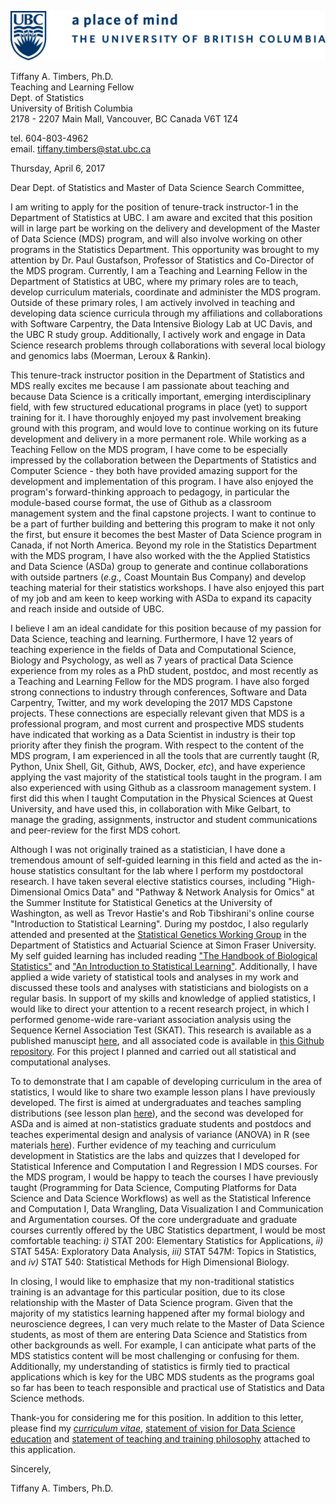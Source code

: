![alt tag](img/ubc_letterhead.png)

Tiffany A. Timbers, Ph.D. </br>
Teaching and Learning Fellow </br>
Dept. of Statistics </br>
University of British Columbia </br>
2178 - 2207 Main Mall, Vancouver, BC Canada V6T 1Z4 </br>

tel. 604-803-4962 </br>
email. [tiffany.timbers@stat.ubc.ca](mailto:tiffany.timbers@stat.ubc.ca)</br>


Thursday, April 6, 2017

Dear Dept. of Statistics and Master of Data Science Search Committee,

I am writing to apply for the position of tenure-track instructor-1 in the Department of Statistics at UBC. I am aware and excited that this position will in large part be working on the delivery and development of the Master of Data Science (MDS) program, and will also involve working on other programs in the Statistics Department. This opportunity was brought to my attention by Dr. Paul Gustafson, Professor of Statistics and Co-Director of the MDS program. Currently, I am a Teaching and Learning Fellow in the Department of Statistics at UBC, where my primary roles are to teach, develop curriculum materials, coordinate and administer the MDS program. Outside of these primary roles, I am actively involved in teaching and developing data science curricula through my affiliations and collaborations with Software Carpentry, the Data Intensive Biology Lab at UC Davis, and the UBC R study group. Additionally, I actively work and engage in Data Science research problems through collaborations with several local biology and genomics labs (Moerman, Leroux & Rankin).

This tenure-track instructor position in the Department of Statistics and MDS really excites me because I am passionate about teaching and because Data Science is a critically important, emerging interdisciplinary field, with few structured educational programs in place (yet) to support training for it. I have thoroughly enjoyed my past involvement breaking ground with this program, and would love to continue working on its future development and delivery in a more permanent role. While working as a Teaching Fellow on the MDS program, I have come to be especially impressed by the collaboration between the Departments of Statistics and Computer Science - they both have provided amazing support for the development and implementation of this program. I have also enjoyed the program's forward-thinking approach to pedagogy, in particular the module-based course format, the use of Github as a classroom management system and the final capstone projects. I want to continue to be a part of further building and bettering this program to make it not only the first, but ensure it becomes the best Master of Data Science program in Canada, if not North America. Beyond my role in the Statistics Department with the MDS program, I have also worked with the the Applied Statistics and Data Science (ASDa) group to generate and continue collaborations with outside partners (*e.g.,* Coast Mountain Bus Company) and develop teaching material for their statistics workshops. I have also enjoyed this part of my job and am keen to keep working with ASDa to expand its capacity and reach inside and outside of UBC.

I believe I am an ideal candidate for this position because of my passion for Data Science, teaching and learning. Furthermore, I have 12 years of teaching experience in the fields of Data and Computational Science, Biology and Psychology, as well as 7 years of practical Data Science experience from my roles as a PhD student, postdoc, and most recently as a Teaching and Learning Fellow for the MDS program. I have also forged strong connections to industry through conferences, Software and Data Carpentry, Twitter, and my work developing the 2017 MDS Capstone projects. These connections are especially relevant given that MDS is a professional program, and most current and prospective MDS students have indicated that working as a Data Scientist in industry is their top priority after they finish the program. With respect to the content of the MDS program, I am experienced in all the tools that are currently taught (R, Python, Unix Shell, Git, Github, AWS, Docker, *etc*), and have experience applying the vast majority of the statistical tools taught in the program. I am also experienced with using Github as a classroom management system. I first did this when I taught Computation in the Physical Sciences at Quest University, and have used this, in collaboration with Mike Gelbart, to manage the grading, assignments, instructor and student communications and peer-review for the first MDS cohort.

Although I was not originally trained as a statistician, I have done a tremendous amount of self-guided learning in this field and acted as the in-house statistics consultant for the lab where I perform my postdoctoral research. I have taken several elective statistics courses, including "High-Dimensional Omics Data" and "Pathway & Network Analysis for Omics" at the Summer Institute for Statistical Genetics at the University of Washington, as well as Trevor Hastie's and Rob Tibshirani's online
course "Introduction to Statistical Learning". During my postdoc, I also regularly attended and presented at the [Statistical Genetics Working Group](http://stat.sfu.ca/statgen.html) in the Department of Statistics and Actuarial Science at Simon Fraser University. My self guided learning has included reading
["The Handbook of Biological Statistics"](http://www.biostathandbook.com/) and ["An Introduction to Statistical Learning"](http://www-bcf.usc.edu/~gareth/ISL/).
Additionally, I have applied a wide variety of statistical tools and analyses in my work and discussed these tools and analyses with statisticians and biologists on a regular basis. In support of my skills and knowledge of applied statistics,
I would like to direct your attention to a recent research project, in which I performed genome-wide
rare-variant association analysis using the Sequence Kernel Association Test (SKAT). This research is available as a published manuscipt [here](http://journals.plos.org/plosgenetics/article?id=10.1371/journal.pgen.1006235), and all associated code is
available in [this Github repository](https://github.com/ttimbers/Million-Mutation-Project-dye-filling-SKAT).
For this project I planned and carried out all statistical and computational analyses.

To
to demonstrate that I am capable of developing curriculum in the area of statistics, I would
like to share two example lesson plans I have previously developed. The first is aimed at undergraduates and teaches sampling distributions (see lesson plan [here](https://github.com/ttimbers/Sampling_Distributions_Lesson)), and the second was developed for ASDa and is aimed at non-statistics graduate students and postdocs and teaches experimental design and analysis of variance (ANOVA) in R (see materials [here](https://github.com/ttimbers/ASDA_stats_models_workshop_day1)). Further evidence of my teaching and curriculum development in Statistics are the labs and quizzes that I developed for Statistical Inference and Computation I and Regression I MDS courses. For the MDS program, I would be happy to teach the courses I have previously taught (Programming for Data Science, Computing Platforms for Data Science and Data Science Workflows) as well as the Statistical Inference and Computation I, Data Wrangling, Data Visualization I and Communication and Argumentation courses. Of the core undergraduate and graduate courses currently offered by the UBC Statistics department, I would be most comfortable teaching: *i)* STAT 200: Elementary Statistics for Applications, *ii)* STAT 545A: Exploratory Data Analysis, *iii)* STAT 547M: Topics in Statistics, and *iv)* STAT 540: Statistical Methods for High Dimensional Biology.

In closing, I would like to emphasize that my non-traditional statistics training is an advantage for this particular position, due to its close relationship with the Master of Data Science program. Given that the majority of my statistics learning happened after my formal biology and neuroscience degrees, I can very much relate to the Master of Data Science students, as most of them are entering Data Science and Statistics from other backgrounds as well. For example, I can anticipate what parts of the MDS statistics content will be most challenging or confusing for them. Additionally, my understanding of statistics is firmly tied to practical applications which is key for the UBC MDS students as the programs goal so far has been to teach responsible and practical use of Statistics and Data Science methods.

Thank-you for considering me for this position. In addition to this letter, please find my [*curriculum vitae*](https://github.com/ttimbers/mds-instructor-1-position/blob/master/cv/timbers_cv.md#tiffany-a-timbers-phd), [statement of vision for Data Science education](https://github.com/ttimbers/mds-instructor-1-position/blob/master/ds_education_vision/timbers_ds_education_vision.md#tiffany-a-timbers-phd) and [statement of teaching and training philosophy](https://github.com/ttimbers/mds-instructor-1-position/blob/master/teaching_philosophy/timbers_teaching_training_philosophy.md#tiffany-a-timbers-phd) attached to this application.

Sincerely,

Tiffany A. Timbers, Ph.D.
